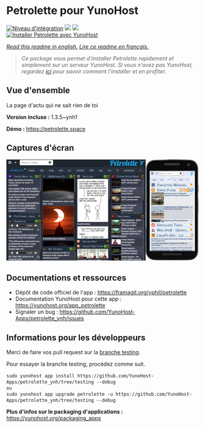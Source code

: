 # Petrolette pour YunoHost

[![Niveau d'intégration](https://dash.yunohost.org/integration/petrolette.svg)](https://dash.yunohost.org/appci/app/petrolette) ![](https://ci-apps.yunohost.org/ci/badges/petrolette.status.svg) ![](https://ci-apps.yunohost.org/ci/badges/petrolette.maintain.svg)  
[![Installer Petrolette avec YunoHost](https://install-app.yunohost.org/install-with-yunohost.svg)](https://install-app.yunohost.org/?app=petrolette)

*[Read this readme in english.](./README.md)*
*[Lire ce readme en français.](./README_fr.md)*

> *Ce package vous permet d'installer Petrolette rapidement et simplement sur un serveur YunoHost.
Si vous n'avez pas YunoHost, regardez [ici](https://yunohost.org/#/install) pour savoir comment l'installer et en profiter.*

## Vue d'ensemble

La page d'actu qui ne sait rien de toi

**Version incluse :** 1.3.5~ynh1

**Démo :** https://petrolette.space

## Captures d'écran

![](./doc/screenshots/petrolette.png)

## Documentations et ressources

* Dépôt de code officiel de l'app : https://framagit.org/yphil/petrolette
* Documentation YunoHost pour cette app : https://yunohost.org/app_petrolette
* Signaler un bug : https://github.com/YunoHost-Apps/petrolette_ynh/issues

## Informations pour les développeurs

Merci de faire vos pull request sur la [branche testing](https://github.com/YunoHost-Apps/petrolette_ynh/tree/testing).

Pour essayer la branche testing, procédez comme suit.
```
sudo yunohost app install https://github.com/YunoHost-Apps/petrolette_ynh/tree/testing --debug
ou
sudo yunohost app upgrade petrolette -u https://github.com/YunoHost-Apps/petrolette_ynh/tree/testing --debug
```

**Plus d'infos sur le packaging d'applications :** https://yunohost.org/packaging_apps
